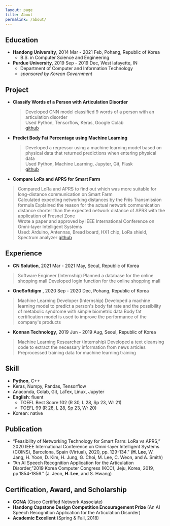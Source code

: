 ```yaml
---
layout: page
title: About
permalink: /about/
---
```


## Education
- **Handong University**, 2014 Mar - 2021 Feb, Pohang, Republic of Korea
    - B.S. in Computer Science and Engineering   
- **Purdue University**, 2019 Sep - 2019 Dec, West lafayette, IN
    - Department of Computer and Information Technology
    - _sponsored by Korean Government_

## Project
- **Classify Words of a Person with Articulation Disorder**   
    > Developed CNN model classified 9 words of a person with an articulation disorder   
    > Used Python, Tensorflow, Keras, Google Colab   
    > [github](https://github.com/dlgur1994/Classify-Words-of-a-Person-with-Articulation-Disorder-using-Deep-Learning)

- **Predict Body Fat Percentage using Machine Learning**   
    > Developed a regressor using a machine learning model based on physical data that returned predictions when entering physical data   
    > Used Python, Machine Learning, Jupyter, Git, Flask   
    > [github](https://github.com/dlgur1994/Predict-Body-Fat-Percentage-using-Machine-Learning)

- **Compare LoRa and APRS for Smart Farm**   
> Compared LoRa and APRS to find out which was more suitable for long-distance communication on Smart Farm   
> Calculated expecting networking distances by the Friis Transmission formula 
> Explained the reason for the actual network communication distance shorter than the expected network distance of APRS with the application of Fresnel Zone   
> Wrote a paper and approved by IEEE International Conference on Omni-layer Intelligent Systems   
> Used: Arduino, Antennas, Bread board, HX1 chip, LoRa shield, Spectrum analyzer
> [github](https://github.com/dlgur1994/Compare-LoRa-and-APRS-for-Smart-Farm)

## Experience
- **CN Solution**, 2021 Mar - 2021 May, Seoul, Republic of Korea
> Software Engineer (Internship)
> Planned a database for the online shopping mall
> Developed login function for the online shopping mall
- **OneSoftdigm** , 2020 Sep - 2020 Dec, Pohang, Republic of Korea
> Machine Learning Developer (Internship)
> Developed a machine learning model to predict a person's body fat rate and the possibility of metabolic syndrome with simple biometric data
> Body fat certification model is used to improve the performance of the company's products
- **Konnan Technology**, 2019 Jun - 2019 Aug, Seoul, Republic of Korea
> Machine Learning Researcher (Internship)
> Developed a text cleansing code to extract the necessary information from news articles
> Preprocessed training data for machine learning training

## Skill
- **Python**, C++
- Keras, Numpy, Pandas, Tensorflow
- Anaconda, Colab, Git, LaTex, Linux, Jupyter
- **English**: fluent
    - TOEFL Best Score 102 (R 30, L 28, Sp 23, Wr 21)
    - TOEFL 99 (R 28, L 28, Sp 23, Wr 20)
- Korean: native

## Publication
- “Feasibility of Networking Technology for Smart Farm: LoRa vs APRS,” 2020 IEEE International Conference on Omni-layer Intelligent Systems (COINS), Barcelona, Spain (Virtual), 2020, pp. 129-134." (**H. Lee**, W. Jang, H. Yoon, D. Kim, H. Jung, G. Choi, M. Lee, C. Weon, and A. Smith)
- “An AI Speech Recognition Application for the Articulation Disorder,”2019 Korea Computer Congress (KCC), Jeju, Korea, 2019, pp.1854-1856." (J. Jeon, **H. Lee**, and S. Hwang)

## Certification, Award, and Scholarship
- **CCNA** (Cisco Certified Network Associate)
- **Handong Capstone Design Competition Encouragement Prize** (An AI Speech Recognition Application for the Articulation Disorder)
- **Academic Excellent** (Spring & Fall, 2018)